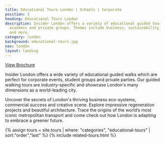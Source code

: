 ```yaml
---
title: Educational Tours London | Schools | Corporate
position: 3
heading: Educational Tours London
description: Insider London offers a variety of educational guided tours for corporate,
  academic and private groups. Themes include business, sustainability, regeneration
  and more.
category: london
background: educational-tours.jpg
nav: london
layout: landing
---
```


<a onclick="gtag('event', 'Click', { 'event_category': 'Brochure', 'event_label':'Educational Tours' });" class="c-btn c-btn--primary c-btn--red" href="/assets/brochures/EducationalToursBrochure_2025.pdf">View Brochure</a>

Insider London offers a wide variety of educational guided walks which are perfect for corporate events, student groups and private parties. Our guided walking tours are industry-specific and showcase London's many dimensions as a world-leading city.

Uncover the secrets of London's thriving business eco-systems, commercial success and creative scene. Explore impressive regeneration projects and beautiful architecture. Trace the origins of the world’s most iconic metropolitan transport and come check out how London is adapting to embrace a greener future.

{% assign tours = site.tours | where: "categories", "educational-tours" | sort:"order","last" %}
{% include related-tours.html %}
